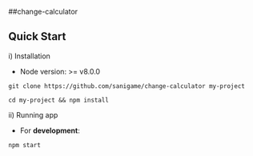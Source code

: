 ##change-calculator

## Quick Start

i) Installation

- Node version: >= v8.0.0

```
git clone https://github.com/sanigame/change-calculator my-project

cd my-project && npm install
```

ii) Running app

- For **development**:

```
npm start
```